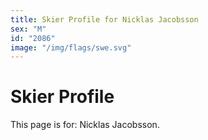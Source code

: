 ```yaml
---
title: Skier Profile for Nicklas Jacobsson
sex: "M"
id: "2086"
image: "/img/flags/swe.svg" 
---
```


# Skier Profile

This page is for: Nicklas Jacobsson.
    